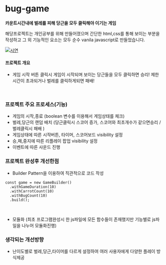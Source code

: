 # bug-game

**카운트시간내에 벌레를 피해 당근을 모두 클릭해야 이기는 게임**

해당프로젝트는 개인공부를 위해 만들어졌으며 간단한 html,css를 통해 보이는 부분을 작성하고 그 외 기능적인 요소는 모두 순수 vanila javascript로 만들었습니다.

[![시연](https://i9.ytimg.com/vi/yRTNg0NkKh8/mq1.jpg?sqp=CODvj4AG&rs=AOn4CLDl0tk_0uNBoWHptMgTQy1VfX7jvQ)](https://youtu.be/yRTNg0NkKh8)



#### 프로젝트 개요

- 게임 시작 버튼 클릭시 게임이 시작되며 보이는 당근들을 모두 클릭하면 승리! 제한시간이 초과되거나 벌레를 클릭하게되면 패배!

</br>

### 프로젝트 주요 프로세스(기능)

- 게임의 시작,종료 (boolean 변수를 이용해서 게임상태를 체크)
- 벌레,당근의 랜덤 배치 (당근클릭시 스코어 증가, 스코어와 최초개수가 같으면승리 / 벌레클릭시 패배 )
- 게임상태에 따른 시작버튼, 타이머, 스코어보드 visibility 설정
- 승,패,중지에 따른 리플레이 팝업 visibility 설정
- 이벤트에 따른 사운드 진행

### 프로젝트 완성후 개선한점

- Builder Pattern을 이용하여 직관적으로 코드 작성

```
const game = new GameBuilder()
  .withGameDuration(10)
  .withCarrotCount(10)
  .withBugCount(10)
  .build();
```

</br>

- 모듈화 (최초 프로그램완성시 한 js파일에 모든 함수들이 존재했지만 기능별로 js파일을 나누어 모듈화진행)

### 생각되는 개선방향

- 난이도별로 벌레,당근,타이머를 다르게 설정하여 여러 사용자에게 다양한 플레이 방식제공

